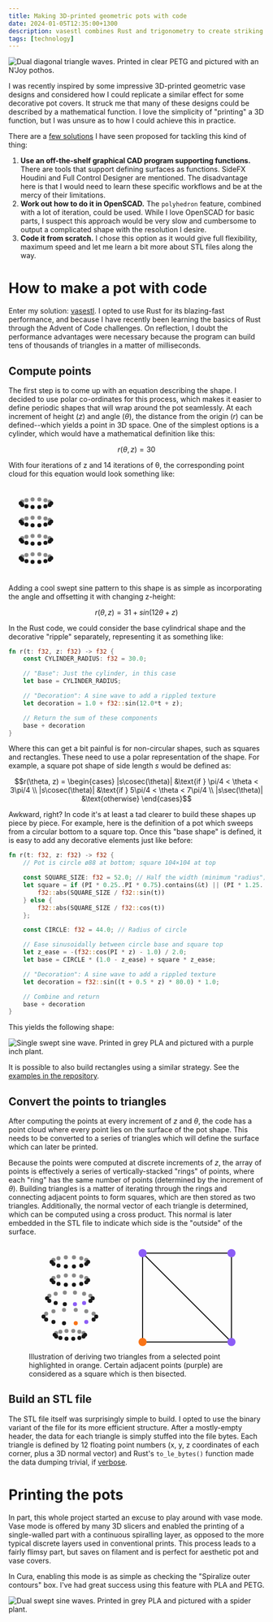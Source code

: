 ```yaml
---
title: Making 3D-printed geometric pots with code
date: 2024-01-05T12:35:00+1300
description: vasestl combines Rust and trigonometry to create striking STL pots from scratch
tags: [technology]
---
```


![Dual diagonal triangle waves. Printed in clear PETG and pictured with an N'Joy pothos.](./IMG_0569.jpg)

I was recently inspired by some impressive 3D-printed geometric vase designs and considered how I could replicate a similar effect for some decorative pot covers. It struck me that many of these designs could be described by a mathematical function. I love the simplicity of "printing" a 3D function, but I was unsure as to how I could achieve this in practice.

There are a [few solutions](https://3dprinting.stackexchange.com/questions/18189/how-can-i-convert-a-mathematically-defined-shape-into-a-3d-printable-g-code-file) I have seen proposed for tackling this kind of thing:

1. **Use an off-the-shelf graphical CAD program supporting functions.** There are tools that support defining surfaces as functions. SideFX Houdini and Full Control Designer are mentioned. The disadvantage here is that I would need to learn these specific workflows and be at the mercy of their limitations.
1. **Work out how to do it in OpenSCAD.** The `polyhedron` feature, combined with a lot of iteration, could be used. While I love OpenSCAD for basic parts, I suspect this approach would be very slow and cumbersome to output a complicated shape with the resolution I desire.
1. **Code it from scratch.** I chose this option as it would give full flexibility, maximum speed and let me learn a bit more about STL files along the way.

# How to make a pot with code

Enter my solution: [vasestl](https://github.com/albertnis/vasestl). I opted to use Rust for its blazing-fast performance, and because I have recently been learning the basics of Rust through the Advent of Code challenges. On reflection, I doubt the performance advantages were necessary because the program can build tens of thousands of triangles in a matter of milliseconds.

## Compute points

The first step is to come up with an equation describing the shape. I decided to use polar co-ordinates for this process, which makes it easier to define periodic shapes that will wrap around the pot seamlessly. At each increment of height ($z$) and angle ($\theta$), the distance from the origin ($r$) can be defined--which yields a point in 3D space. One of the simplest options is a cylinder, which would have a mathematical definition like this:

```math
r(\theta, z) = 30
```

With four iterations of z and 14 iterations of θ, the corresponding point cloud for this equation would look something like:

<svg style="margin: auto" viewBox="-54 -35.764571353075624 108 179.529" width="108" height="179.529"><circle cx="30.000" cy="0.000" opacity="1" fill="currentColor" r="4" /><circle cx="27.029" cy="3.369" opacity="1" fill="currentColor" r="4" /><circle cx="18.705" cy="6.071" opacity="1" fill="currentColor" r="4" /><circle cx="6.676" cy="7.570" opacity="1" fill="currentColor" r="4" /><circle cx="-6.676" cy="7.570" opacity="1" fill="currentColor" r="4" /><circle cx="-18.705" cy="6.071" opacity="1" fill="currentColor" r="4" /><circle cx="-27.029" cy="3.369" opacity="1" fill="currentColor" r="4" /><circle cx="-30.000" cy="0.000" opacity="1" fill="currentColor" r="4" /><circle cx="-27.029" cy="-3.369" opacity="0.5" fill="currentColor" r="4" /><circle cx="-18.705" cy="-6.071" opacity="0.5" fill="currentColor" r="4" /><circle cx="-6.676" cy="-7.570" opacity="0.5" fill="currentColor" r="4" /><circle cx="6.676" cy="-7.570" opacity="0.5" fill="currentColor" r="4" /><circle cx="18.705" cy="-6.071" opacity="0.5" fill="currentColor" r="4" /><circle cx="27.029" cy="-3.369" opacity="0.5" fill="currentColor" r="4" /><circle cx="30.000" cy="36.000" opacity="1" fill="currentColor" r="4" /><circle cx="27.029" cy="39.369" opacity="1" fill="currentColor" r="4" /><circle cx="18.705" cy="42.071" opacity="1" fill="currentColor" r="4" /><circle cx="6.676" cy="43.570" opacity="1" fill="currentColor" r="4" /><circle cx="-6.676" cy="43.570" opacity="1" fill="currentColor" r="4" /><circle cx="-18.705" cy="42.071" opacity="1" fill="currentColor" r="4" /><circle cx="-27.029" cy="39.369" opacity="1" fill="currentColor" r="4" /><circle cx="-30.000" cy="36.000" opacity="1" fill="currentColor" r="4" /><circle cx="-27.029" cy="32.631" opacity="0.5" fill="currentColor" r="4" /><circle cx="-18.705" cy="29.929" opacity="0.5" fill="currentColor" r="4" /><circle cx="-6.676" cy="28.430" opacity="0.5" fill="currentColor" r="4" /><circle cx="6.676" cy="28.430" opacity="0.5" fill="currentColor" r="4" /><circle cx="18.705" cy="29.929" opacity="0.5" fill="currentColor" r="4" /><circle cx="27.029" cy="32.631" opacity="0.5" fill="currentColor" r="4" /><circle cx="30.000" cy="72.000" opacity="1" fill="currentColor" r="4" /><circle cx="27.029" cy="75.369" opacity="1" fill="currentColor" r="4" /><circle cx="18.705" cy="78.071" opacity="1" fill="currentColor" r="4" /><circle cx="6.676" cy="79.570" opacity="1" fill="currentColor" r="4" /><circle cx="-6.676" cy="79.570" opacity="1" fill="currentColor" r="4" /><circle cx="-18.705" cy="78.071" opacity="1" fill="currentColor" r="4" /><circle cx="-27.029" cy="75.369" opacity="1" fill="currentColor" r="4" /><circle cx="-30.000" cy="72.000" opacity="1" fill="currentColor" r="4" /><circle cx="-27.029" cy="68.631" opacity="0.5" fill="currentColor" r="4" /><circle cx="-18.705" cy="65.929" opacity="0.5" fill="currentColor" r="4" /><circle cx="-6.676" cy="64.430" opacity="0.5" fill="currentColor" r="4" /><circle cx="6.676" cy="64.430" opacity="0.5" fill="currentColor" r="4" /><circle cx="18.705" cy="65.929" opacity="0.5" fill="currentColor" r="4" /><circle cx="27.029" cy="68.631" opacity="0.5" fill="currentColor" r="4" /><circle cx="30.000" cy="108.000" opacity="1" fill="currentColor" r="4" /><circle cx="27.029" cy="111.369" opacity="1" fill="currentColor" r="4" /><circle cx="18.705" cy="114.071" opacity="1" fill="currentColor" r="4" /><circle cx="6.676" cy="115.570" opacity="1" fill="currentColor" r="4" /><circle cx="-6.676" cy="115.570" opacity="1" fill="currentColor" r="4" /><circle cx="-18.705" cy="114.071" opacity="1" fill="currentColor" r="4" /><circle cx="-27.029" cy="111.369" opacity="1" fill="currentColor" r="4" /><circle cx="-30.000" cy="108.000" opacity="1" fill="currentColor" r="4" /><circle cx="-27.029" cy="104.631" opacity="0.5" fill="currentColor" r="4" /><circle cx="-18.705" cy="101.929" opacity="0.5" fill="currentColor" r="4" /><circle cx="-6.676" cy="100.430" opacity="0.5" fill="currentColor" r="4" /><circle cx="6.676" cy="100.430" opacity="0.5" fill="currentColor" r="4" /><circle cx="18.705" cy="101.929" opacity="0.5" fill="currentColor" r="4" /><circle cx="27.029" cy="104.631" opacity="0.5" fill="currentColor" r="4" /></svg>

Adding a cool swept sine pattern to this shape is as simple as incorporating the angle and offsetting it with changing z-height:

```math
r(\theta, z) = 31 + sin(12\theta + z)
```

In the Rust code, we could consider the base cylindrical shape and the decorative "ripple" separately, representing it as something like:

```rust
fn r(t: f32, z: f32) -> f32 {
    const CYLINDER_RADIUS: f32 = 30.0;

    // "Base": Just the cylinder, in this case
    let base = CYLINDER_RADIUS;

    // "Decoration": A sine wave to add a rippled texture
    let decoration = 1.0 + f32::sin(12.0*t + z);

    // Return the sum of these components
    base + decoration
}
```

Where this can get a bit painful is for non-circular shapes, such as squares and rectangles. These need to use a polar representation of the shape. For example, a square pot shape of side length $s$ would be defined as:

```math
r(\theta, z) = \begin{cases}
   |s\cosec(\theta)| &\text{if } \pi/4 < \theta < 3\pi/4 \\
   |s\cosec(\theta)| &\text{if } 5\pi/4 < \theta < 7\pi/4 \\
   |s\sec(\theta)| &\text{otherwise}
\end{cases}
```

Awkward, right? In code it's at least a tad clearer to build these shapes up piece by piece. For example, here is the definition of a pot which sweeps from a circular bottom to a square top. Once this "base shape" is defined, it is easy to add any decorative elements just like before:

```rust
fn r(t: f32, z: f32) -> f32 {
    // Pot is circle ø88 at bottom; square 104×104 at top

    const SQUARE_SIZE: f32 = 52.0; // Half the width (minimum "radius") of square
    let square = if (PI * 0.25..PI * 0.75).contains(&t) || (PI * 1.25..PI * 1.75).contains(&t) {
        f32::abs(SQUARE_SIZE / f32::sin(t))
    } else {
        f32::abs(SQUARE_SIZE / f32::cos(t))
    };

    const CIRCLE: f32 = 44.0; // Radius of circle

    // Ease sinusoidally between circle base and square top
    let z_ease = -(f32::cos(PI * z) - 1.0) / 2.0;
    let base = CIRCLE * (1.0 - z_ease) + square * z_ease;

    // "Decoration": A sine wave to add a rippled texture
    let decoration = f32::sin((t + 0.5 * z) * 80.0) * 1.0;

    // Combine and return
    base + decoration
}
```

This yields the following shape:

![Single swept sine wave. Printed in grey PLA and pictured with a purple inch plant.](./IMG_0537.jpg)

It is possible to also build rectangles using a similar strategy. See the [examples in the repository](https://github.com/albertnis/vasestl/blob/main/examples).

## Convert the points to triangles

After computing the points at every increment of $z$ and $\theta$, the code has a point cloud where every point lies on the surface of the pot shape. This needs to be converted to a series of triangles which will define the surface which can later be printed.

Because the points were computed at discrete increments of $z$, the array of points is effectively a series of vertically-stacked "rings" of points, where each "ring" has the same number of points (determined by the increment of $\theta$). Building triangles is a matter of iterating through the rings and connecting adjacent points to form squares, which are then stored as two triangles. Additionally, the normal vector of each triangle is determined, which can be computed using a cross product. This normal is later embedded in the STL file to indicate which side is the "outside" of the surface.

<figure>
<div style="display: flex; justify-content: center; gap: 3rem">
<svg viewBox="-76 -37.31748562369074 152 215.529" style="max-height: 215px"><circle cx="36.000" cy="0.000" opacity="1" fill="currentColor" r="4" /><circle cx="32.435" cy="4.043" opacity="1" fill="currentColor" r="4" /><circle cx="22.446" cy="7.285" opacity="1" fill="currentColor" r="4" /><circle cx="8.011" cy="9.084" opacity="1" fill="currentColor" r="4" /><circle cx="-8.011" cy="9.084" opacity="1" fill="currentColor" r="4" /><circle cx="-22.446" cy="7.285" opacity="1" fill="currentColor" r="4" /><circle cx="-32.435" cy="4.043" opacity="1" fill="currentColor" r="4" /><circle cx="-36.000" cy="0.000" opacity="1" fill="currentColor" r="4" /><circle cx="-32.435" cy="-4.043" opacity="0.5" fill="currentColor" r="4" /><circle cx="-22.446" cy="-7.285" opacity="0.5" fill="currentColor" r="4" /><circle cx="-8.011" cy="-9.084" opacity="0.5" fill="currentColor" r="4" /><circle cx="8.011" cy="-9.084" opacity="0.5" fill="currentColor" r="4" /><circle cx="22.446" cy="-7.285" opacity="0.5" fill="currentColor" r="4" /><circle cx="32.435" cy="-4.043" opacity="0.5" fill="currentColor" r="4" /><circle cx="36.000" cy="36.000" opacity="1" fill="currentColor" r="4" /><circle cx="32.435" cy="40.043" opacity="1" fill="currentColor" r="4" /><circle cx="22.446" cy="43.285" opacity="1" fill="currentColor" r="4" /><circle cx="8.011" cy="45.084" opacity="1" fill="currentColor" r="4" /><circle cx="-8.011" cy="45.084" opacity="1" fill="currentColor" r="4" /><circle cx="-22.446" cy="43.285" opacity="1" fill="currentColor" r="4" /><circle cx="-32.435" cy="40.043" opacity="1" fill="currentColor" r="4" /><circle cx="-36.000" cy="36.000" opacity="1" fill="currentColor" r="4" /><circle cx="-32.435" cy="31.957" opacity="0.5" fill="currentColor" r="4" /><circle cx="-22.446" cy="28.715" opacity="0.5" fill="currentColor" r="4" /><circle cx="-8.011" cy="26.916" opacity="0.5" fill="currentColor" r="4" /><circle cx="8.011" cy="26.916" opacity="0.5" fill="currentColor" r="4" /><circle cx="22.446" cy="28.715" opacity="0.5" fill="currentColor" r="4" /><circle cx="32.435" cy="31.957" opacity="0.5" fill="currentColor" r="4" /><circle cx="45.000" cy="72.000" opacity="1" fill="currentColor" r="4" /><circle cx="40.544" cy="77.053" opacity="1" fill="currentColor" r="4" /><circle cx="28.057" cy="81.106" opacity="1" fill="#8b5cf6" r="4" /><circle cx="10.013" cy="83.355" opacity="1" fill="#8b5cf6" r="4" /><circle cx="-10.013" cy="83.355" opacity="1" fill="currentColor" r="4" /><circle cx="-28.057" cy="81.106" opacity="1" fill="currentColor" r="4" /><circle cx="-40.544" cy="77.053" opacity="1" fill="currentColor" r="4" /><circle cx="-45.000" cy="72.000" opacity="1" fill="currentColor" r="4" /><circle cx="-40.544" cy="66.947" opacity="0.5" fill="currentColor" r="4" /><circle cx="-28.057" cy="62.894" opacity="0.5" fill="currentColor" r="4" /><circle cx="-10.013" cy="60.645" opacity="0.5" fill="currentColor" r="4" /><circle cx="10.013" cy="60.645" opacity="0.5" fill="currentColor" r="4" /><circle cx="28.057" cy="62.894" opacity="0.5" fill="currentColor" r="4" /><circle cx="40.544" cy="66.947" opacity="0.5" fill="currentColor" r="4" /><circle cx="52.000" cy="108.000" opacity="1" fill="currentColor" r="4" /><circle cx="46.850" cy="113.839" opacity="1" fill="currentColor" r="4" /><circle cx="32.421" cy="118.522" opacity="1" fill="#8b5cf6" r="4" /><circle cx="11.571" cy="121.121" opacity="1" fill="#f97316" r="4" /><circle cx="-11.571" cy="121.121" opacity="1" fill="currentColor" r="4" /><circle cx="-32.421" cy="118.522" opacity="1" fill="currentColor" r="4" /><circle cx="-46.850" cy="113.839" opacity="1" fill="currentColor" r="4" /><circle cx="-52.000" cy="108.000" opacity="1" fill="currentColor" r="4" /><circle cx="-46.850" cy="102.161" opacity="0.5" fill="currentColor" r="4" /><circle cx="-32.421" cy="97.478" opacity="0.5" fill="currentColor" r="4" /><circle cx="-11.571" cy="94.879" opacity="0.5" fill="currentColor" r="4" /><circle cx="11.571" cy="94.879" opacity="0.5" fill="currentColor" r="4" /><circle cx="32.421" cy="97.478" opacity="0.5" fill="currentColor" r="4" /><circle cx="46.850" cy="102.161" opacity="0.5" fill="currentColor" r="4" /><circle cx="30.000" cy="144.000" opacity="1" fill="currentColor" r="4" /><circle cx="27.029" cy="147.369" opacity="1" fill="currentColor" r="4" /><circle cx="18.705" cy="150.071" opacity="1" fill="currentColor" r="4" /><circle cx="6.676" cy="151.570" opacity="1" fill="currentColor" r="4" /><circle cx="-6.676" cy="151.570" opacity="1" fill="currentColor" r="4" /><circle cx="-18.705" cy="150.071" opacity="1" fill="currentColor" r="4" /><circle cx="-27.029" cy="147.369" opacity="1" fill="currentColor" r="4" /><circle cx="-30.000" cy="144.000" opacity="1" fill="currentColor" r="4" /><circle cx="-27.029" cy="140.631" opacity="0.5" fill="currentColor" r="4" /><circle cx="-18.705" cy="137.929" opacity="0.5" fill="currentColor" r="4" /><circle cx="-6.676" cy="136.430" opacity="0.5" fill="currentColor" r="4" /><circle cx="6.676" cy="136.430" opacity="0.5" fill="currentColor" r="4" /><circle cx="18.705" cy="137.929" opacity="0.5" fill="currentColor" r="4" /><circle cx="27.029" cy="140.631" opacity="0.5" fill="currentColor" r="4" /></svg>

<svg style="max-height: 215px" viewbox="-20 -20 215 215">
  <path d="M0 0 H 175 V 175 H 0 V 0 L 175 175" stroke="currentColor" fill="transparent" stroke-width="2" />
  <circle cx="0" cy="0" r="8" fill="#8b5cf6" />
  <circle cx="175" cy="0" r="8" fill="#8b5cf6" />
  <circle cx="0" cy="175" r="8" fill="#f97316" />
  <circle cx="175" cy="175" r="8" fill="#8b5cf6" />
</svg>
</div>
<figcaption>Illustration of deriving two triangles from a selected point highlighted in orange. Certain adjacent points (purple) are considered as a square which is then bisected.</figcaption>
</figure>

## Build an STL file

The STL file itself was surprisingly simple to build. I opted to use the binary variant of the file for its more efficient structure. After a mostly-empty header, the data for each triangle is simply stuffed into the file bytes. Each triangle is defined by 12 floating point numbers (x, y, z coordinates of each corner, plus a 3D normal vector) and Rust's `to_le_bytes()` function made the data dumping trivial, if [verbose](https://github.com/albertnis/vasestl/blob/main/src/stl.rs#L24).

# Printing the pots

In part, this whole project started an excuse to play around with vase mode. Vase mode is offered by many 3D slicers and enabled the printing of a single-walled part with a continuous spiralling layer, as opposed to the more typical discrete layers used in conventional prints. This process leads to a fairly flimsy part, but saves on filament and is perfect for aesthetic pot and vase covers.

In Cura, enabling this mode is as simple as checking the "Spiralize outer contours" box. I've had great success using this feature with PLA and PETG.

![Dual swept sine waves. Printed in grey PLA and pictured with a spider plant.](./IMG_0538.jpg)
